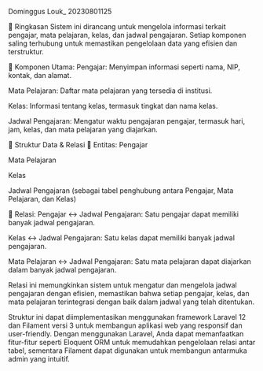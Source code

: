 Dominggus Louk_ 20230801125

🧾 Ringkasan
Sistem ini dirancang untuk mengelola informasi terkait pengajar, mata pelajaran, kelas, dan jadwal pengajaran. Setiap komponen saling terhubung untuk memastikan pengelolaan data yang efisien dan terstruktur.

🧱 Komponen Utama:
Pengajar: Menyimpan informasi seperti nama, NIP, kontak, dan alamat.

Mata Pelajaran: Daftar mata pelajaran yang tersedia di institusi.

Kelas: Informasi tentang kelas, termasuk tingkat dan nama kelas.

Jadwal Pengajaran: Mengatur waktu pengajaran pengajar, termasuk hari, jam, kelas, dan mata pelajaran yang diajarkan.

🧩 Struktur Data & Relasi
📌 Entitas:
Pengajar

Mata Pelajaran

Kelas

Jadwal Pengajaran (sebagai tabel penghubung antara Pengajar, Mata Pelajaran, dan Kelas)

🔗 Relasi:
Pengajar ↔ Jadwal Pengajaran: Satu pengajar dapat memiliki banyak jadwal pengajaran.

Kelas ↔ Jadwal Pengajaran: Satu kelas dapat memiliki banyak jadwal pengajaran.

Mata Pelajaran ↔ Jadwal Pengajaran: Satu mata pelajaran dapat diajarkan dalam banyak jadwal pengajaran.


Relasi ini memungkinkan sistem untuk mengatur dan mengelola jadwal pengajaran dengan efisien, memastikan bahwa setiap pengajar, kelas, dan mata pelajaran terintegrasi dengan baik dalam jadwal yang telah ditentukan.


Struktur ini dapat diimplementasikan menggunakan framework Laravel 12 dan Filament versi 3 untuk membangun aplikasi web yang responsif dan user-friendly. Dengan menggunakan Laravel, Anda dapat memanfaatkan fitur-fitur seperti Eloquent ORM untuk memudahkan pengelolaan relasi antar tabel, sementara Filament dapat digunakan untuk membangun antarmuka admin yang intuitif.


